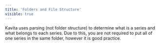 ```yaml
---
title: 'Folders and File Structure'
visible: true
---
```


Kavita uses parsing (not folder structure) to determine what is a series and what belongs to each series. Due to this, you are not required to put all of one series in the same folder, however it is good practice.


